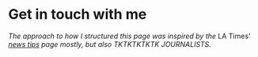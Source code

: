 # Get in touch with me

*The approach to how I structured this page was inspired by the* LA Times' *[news tips](https://www.latimes.com/tips/) page mostly, but also TKTKTKTKTK JOURNALISTS.*
